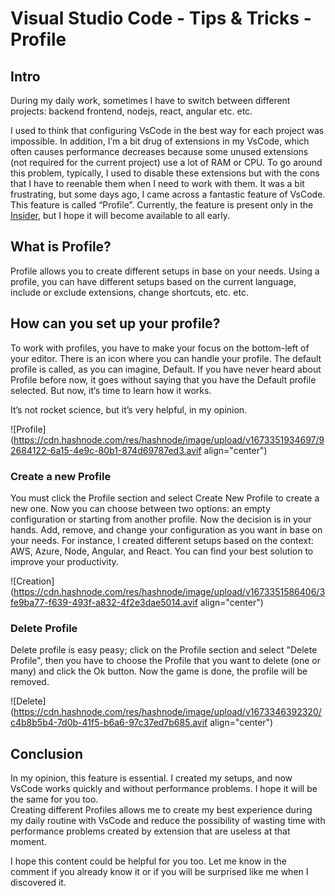 # Visual Studio Code - Tips & Tricks - Profile

## Intro

During my daily work, sometimes I have to switch between different projects: backend frontend, nodejs, react, angular etc. etc.

I used to think that configuring VsCode in the best way for each project was impossible. In addition, I’m a bit drug of extensions in my VsCode, which often causes performance decreases because some unused extensions (not required for the current project) use a lot of RAM or CPU. To go around this problem, typically, I used to disable these extensions but with the cons that I have to reenable them when I need to work with them. It was a bit frustrating, but some days ago, I came across a fantastic feature of VsCode. This feature is called “Profile”. Currently, the feature is present only in the [Insider](https://code.visualstudio.com/insiders/), but I hope it will become available to all early.

## What is Profile?

Profile allows you to create different setups in base on your needs. Using a profile, you can have different setups based on the current language, include or exclude extensions, change shortcuts, etc. etc.

## How can you set up your profile?

To work with profiles, you have to make your focus on the bottom-left of your editor. There is an icon where you can handle your profile. The default profile is called, as you can imagine, Default. If you have never heard about Profile before now, it goes without saying that you have the Default profile selected. But now, it‘s time to learn how it works.

It’s not rocket science, but it’s very helpful, in my opinion.

![Profile](https://cdn.hashnode.com/res/hashnode/image/upload/v1673351934697/92684122-6a15-4e9c-80b1-874d69787ed3.avif align="center")

### Create a new Profile

You must click the Profile section and select Create New Profile to create a new one. Now you can choose between two options: an empty configuration or starting from another profile. Now the decision is in your hands. Add, remove, and change your configuration as you want in base on your needs. For instance, I created different setups based on the context: AWS, Azure, Node, Angular, and React. You can find your best solution to improve your productivity.

![Creation](https://cdn.hashnode.com/res/hashnode/image/upload/v1673351586406/3fe9ba77-f639-493f-a832-4f2e3dae5014.avif align="center")

### Delete Profile

Delete profile is easy peasy; click on the Profile section and select "Delete Profile", then you have to choose the Profile that you want to delete (one or many) and click the Ok button. Now the game is done, the profile will be removed.

![Delete](https://cdn.hashnode.com/res/hashnode/image/upload/v1673346392320/c4b8b5b4-7d0b-41f5-b6a6-97c37ed7b685.avif align="center")

## Conclusion

In my opinion, this feature is essential. I created my setups, and now VsCode works quickly and without performance problems. I hope it will be the same for you too.  
Creating different Profiles allows me to create my best experience during my daily routine with VsCode and reduce the possibility of wasting time with performance problems created by extension that are useless at that moment.

I hope this content could be helpful for you too. Let me know in the comment if you already know it or if you will be surprised like me when I discovered it.